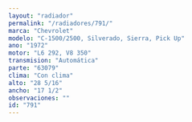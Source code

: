 ```yaml
---
layout: "radiador"
permalink: "/radiadores/791/"
marca: "Chevrolet"
modelo: "C-1500/2500, Silverado, Sierra, Pick Up"
ano: "1972"
motor: "L6 292, V8 350"
transmision: "Automática"
parte: "63079"
clima: "Con clima"
alto: "28 5/16"
ancho: "17 1/2"
observaciones: ""
id: "791"
---
```



